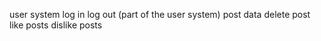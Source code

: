 user system
log in log out (part of the user system)
post data
delete post
like posts
dislike posts
